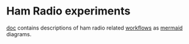 
# Ham Radio experiments

[doc](doc/) contains descriptions of ham radio related [workflows](https://github.com/ckuhtz/ham/blob/main/doc/workflows.md) as [mermaid](https://mermaid.js) diagrams.


